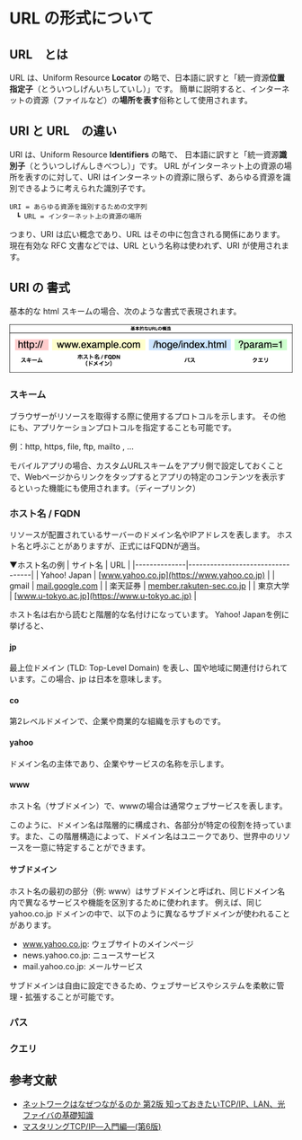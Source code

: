 # URL  の形式について

## URL　とは
URL は、Uniform Resource **Locator** の略で、日本語に訳すと「統一資源**位置指定子**（とういつしげんいちしていし）」です。
簡単に説明すると、インターネットの資源（ファイルなど）の**場所を表す**俗称として使用されます。

## URI と URL　の違い
URI は、Uniform Resource **Identifiers** の略で、 日本語に訳すと「統一資源**識別子**（とういつしげんしきべつし）」です。
URL がインターネット上の資源の場所を表すのに対して、URI はインターネットの資源に限らず、あらゆる資源を識別できるように考えられた識別子です。

```
URI = あらゆる資源を識別するための文字列
　┗ URL = インターネット上の資源の場所
```

つまり、URI は広い概念であり、URL はその中に包含される関係にあります。
現在有効な RFC 文書などでは、URL という名称は使われず、URI が使用されます。

## URI の 書式
基本的な html スキームの場合、次のような書式で表現されます。

![URIの構造](./image/url_http_scheme.png)

### スキーム
ブラウザーがリソースを取得する際に使用するプロトコルを示します。
その他にも、アプリケーションプロトコルを指定することも可能です。

例：http, https, file, ftp, mailto , ...

モバイルアプリの場合、カスタムURLスキームをアプリ側で設定しておくことで、Webページからリンクをタップするとアプリの特定のコンテンツを表示するといった機能にも使用されます。（ディープリンク）

### ホスト名 / FQDN
リソースが配置されているサーバーのドメイン名やIPアドレスを表します。
ホスト名と呼ぶことがありますが、正式にはFQDNが適当。

▼ホスト名の例
| サイト名     | URL                              |
|--------------|----------------------------------|
| Yahoo! Japan | [www.yahoo.co.jp](https://www.yahoo.co.jp) |
| gmail        | [mail.google.com](https://mail.google.com) |
| 楽天証券     | [member.rakuten-sec.co.jp](https://member.rakuten-sec.co.jp) |
| 東京大学     | [www.u-tokyo.ac.jp](https://www.u-tokyo.ac.jp) |

ホスト名は右から読むと階層的な名付けになっています。
Yahoo! Japanを例に挙げると、

#### jp
最上位ドメイン (TLD: Top-Level Domain) を表し、国や地域に関連付けられています。この場合、jp は日本を意味します。

#### co
第2レベルドメインで、企業や商業的な組織を示すものです。

#### yahoo
ドメイン名の主体であり、企業やサービスの名称を示します。

#### www
ホスト名（サブドメイン）で、wwwの場合は通常ウェブサービスを表します。

このように、ドメイン名は階層的に構成され、各部分が特定の役割を持っています。また、この階層構造によって、ドメイン名はユニークであり、世界中のリソースを一意に特定することができます。

#### サブドメイン

ホスト名の最初の部分（例: www）はサブドメインと呼ばれ、同じドメイン名内で異なるサービスや機能を区別するために使われます。
例えば、同じ yahoo.co.jp ドメインの中で、以下のように異なるサブドメインが使われることがあります。

- www.yahoo.co.jp: ウェブサイトのメインページ
- news.yahoo.co.jp: ニュースサービス
- mail.yahoo.co.jp: メールサービス

サブドメインは自由に設定できるため、ウェブサービスやシステムを柔軟に管理・拡張することが可能です。

### パス

### クエリ

## 参考文献
- [ネットワークはなぜつながるのか 第2版 知っておきたいTCP/IP、LAN、光ファイバの基礎知識](https://www.amazon.co.jp/%E3%83%8D%E3%83%83%E3%83%88%E3%83%AF%E3%83%BC%E3%82%AF%E3%81%AF%E3%81%AA%E3%81%9C%E3%81%A4%E3%81%AA%E3%81%8C%E3%82%8B%E3%81%AE%E3%81%8B-%E7%AC%AC2%E7%89%88-%E7%9F%A5%E3%81%A3%E3%81%A6%E3%81%8A%E3%81%8D%E3%81%9F%E3%81%84TCP-IP%E3%80%81LAN%E3%80%81%E5%85%89%E3%83%95%E3%82%A1%E3%82%A4%E3%83%90%E3%81%AE%E5%9F%BA%E7%A4%8E%E7%9F%A5%E8%AD%98-%E6%88%B8%E6%A0%B9/dp/4822283119/ref=sr_1_1?adgrpid=134175418048&dib=eyJ2IjoiMSJ9.vpvIHoRCn3P1bAtbklE7cemtsSOFkrZx9fPQhqk8qU97fLvmQ_V3KSnJ_E9_1u-yLRH67Hlc9nBUGTWdQUBBw3wMPFRgCOr_GYbWdscuDMwmhgMabEYdcYBFE3US1xQtgOlcrxoX-fFd-0HBYlkzwu6_R5H1pkMMWGxmD9swHfBz_vi90_P8cGuRN_mtq7nYqH8xYtNwIPwzmINHT6evH8ktla5ZdguQAqtowb068NY._3oThyd71VCQ3urAq3dEQIssm14gOUdEDEMt4ulwJOY&dib_tag=se&hvadid=698971708741&hvdev=c&hvqmt=e&hvtargid=kwd-332754015790&hydadcr=4077_13405368&jp-ad-ap=0&keywords=%E3%83%8D%E3%83%83%E3%83%88%E3%83%AF%E3%83%BC%E3%82%AF%E3%81%AF%E3%81%AA%E3%81%9C%E3%81%A4%E3%81%AA%E3%81%8C%E3%82%8B%E3%81%AE%E3%81%8B&qid=1725772701&s=books&sr=1-1)
- [マスタリングTCP/IP―入門編―(第6版) ](https://www.amazon.co.jp/%E3%83%9E%E3%82%B9%E3%82%BF%E3%83%AA%E3%83%B3%E3%82%B0TCP-IP%E2%80%95%E5%85%A5%E9%96%80%E7%B7%A8%E2%80%95-%E7%AC%AC6%E7%89%88-%E4%BA%95%E4%B8%8A-%E7%9B%B4%E4%B9%9F/dp/4274224473/ref=sr_1_6?adgrpid=134175418048&dib=eyJ2IjoiMSJ9.vpvIHoRCn3P1bAtbklE7cemtsSOFkrZx9fPQhqk8qU97fLvmQ_V3KSnJ_E9_1u-yLRH67Hlc9nBUGTWdQUBBw3wMPFRgCOr_GYbWdscuDMwmhgMabEYdcYBFE3US1xQtgOlcrxoX-fFd-0HBYlkzwu6_R5H1pkMMWGxmD9swHfBz_vi90_P8cGuRN_mtq7nYqH8xYtNwIPwzmINHT6evH8ktla5ZdguQAqtowb068NY._3oThyd71VCQ3urAq3dEQIssm14gOUdEDEMt4ulwJOY&dib_tag=se&hvadid=698971708741&hvdev=c&hvqmt=e&hvtargid=kwd-332754015790&hydadcr=4077_13405368&jp-ad-ap=0&keywords=%E3%83%8D%E3%83%83%E3%83%88%E3%83%AF%E3%83%BC%E3%82%AF%E3%81%AF%E3%81%AA%E3%81%9C%E3%81%A4%E3%81%AA%E3%81%8C%E3%82%8B%E3%81%AE%E3%81%8B&qid=1725772701&s=books&sr=1-6)










